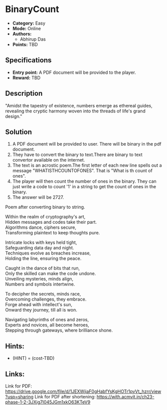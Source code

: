 # BinaryCount

* **Category:** Easy
* **Mode:** Online
* **Authors:**
  * Abhirup Das
* **Points:** TBD

## Specifications

* **Entry point:** A PDF document will be provided to the player.
* **Reward:** TBD 

## Description

"Amidst the tapestry of existence, numbers emerge as ethereal guides, revealing the cryptic harmony woven into the threads of life's grand design."

## Solution

1. A PDF document will be provided to user. There will be binary in the pdf document.
2. They have to convert the binary to text.There are binary to text convertor available on the internet.
3. The text is an acrostic poem.The first letter of each new line spells out a message "WHATISTHCOUNTOFONES". That is "What is th count of ones".
4. The player will then count the number of ones in the binary. They can just write a code to count '1' in a string to get the count of ones in the binary.
5. The answer will be 2727.
   
Poem after converting binary to string.

Within the realm of cryptography's art,\
Hidden messages and codes take their part.\
Algorithms dance, ciphers secure,\
Transforming plaintext to keep thoughts pure.

Intricate locks with keys held tight,\
Safeguarding data day and night.\
Techniques evolve as breaches increase,\
Holding the line, ensuring the peace.

Caught in the dance of bits that run,\
Only the skilled can make the code undone.\
Unveiling mysteries, minds align,\
Numbers and symbols intertwine.

To decipher the secrets, minds race,\
Overcoming challenges, they embrace.\
Forge ahead with intellect's sun,\
Onward they journey, till all is won.

Navigating labyrinths of ones and zeros,\
Experts and novices, all become heroes,\
Stepping through gateways, where brilliance shone.

## Hints:
 - (HINT) = (cost-TBD)

## Links:
Link for PDF: https://drive.google.com/file/d/1JEXWjiaF0gHabfYsKgHOTr1pvVt_hzrr/view?usp=sharing
Link for PDF after shortening: https://with.acmvit.in/ch23-phase-1-2-3JXig7l045JGm1xkO63KTeV9
